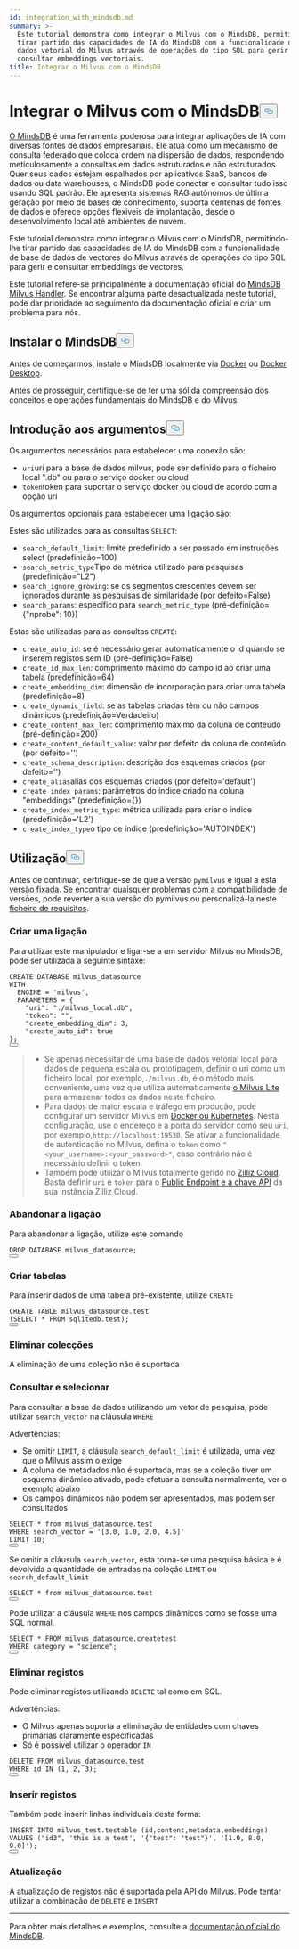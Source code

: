 ```yaml
---
id: integration_with_mindsdb.md
summary: >-
  Este tutorial demonstra como integrar o Milvus com o MindsDB, permitindo-lhe
  tirar partido das capacidades de IA do MindsDB com a funcionalidade de base de
  dados vetorial do Milvus através de operações do tipo SQL para gerir e
  consultar embeddings vectoriais.
title: Integrar o Milvus com o MindsDB
---
```

<h1 id="Integrate-Milvus-with-MindsDB" class="common-anchor-header">Integrar o Milvus com o MindsDB<button data-href="#Integrate-Milvus-with-MindsDB" class="anchor-icon" translate="no">
      <svg translate="no"
        aria-hidden="true"
        focusable="false"
        height="20"
        version="1.1"
        viewBox="0 0 16 16"
        width="16"
      >
        <path
          fill="#0092E4"
          fill-rule="evenodd"
          d="M4 9h1v1H4c-1.5 0-3-1.69-3-3.5S2.55 3 4 3h4c1.45 0 3 1.69 3 3.5 0 1.41-.91 2.72-2 3.25V8.59c.58-.45 1-1.27 1-2.09C10 5.22 8.98 4 8 4H4c-.98 0-2 1.22-2 2.5S3 9 4 9zm9-3h-1v1h1c1 0 2 1.22 2 2.5S13.98 12 13 12H9c-.98 0-2-1.22-2-2.5 0-.83.42-1.64 1-2.09V6.25c-1.09.53-2 1.84-2 3.25C6 11.31 7.55 13 9 13h4c1.45 0 3-1.69 3-3.5S14.5 6 13 6z"
        ></path>
      </svg>
    </button></h1><p><a href="https://docs.mindsdb.com/what-is-mindsdb">O MindsDB</a> é uma ferramenta poderosa para integrar aplicações de IA com diversas fontes de dados empresariais. Ele atua como um mecanismo de consulta federado que coloca ordem na dispersão de dados, respondendo meticulosamente a consultas em dados estruturados e não estruturados. Quer seus dados estejam espalhados por aplicativos SaaS, bancos de dados ou data warehouses, o MindsDB pode conectar e consultar tudo isso usando SQL padrão. Ele apresenta sistemas RAG autônomos de última geração por meio de bases de conhecimento, suporta centenas de fontes de dados e oferece opções flexíveis de implantação, desde o desenvolvimento local até ambientes de nuvem.</p>
<p>Este tutorial demonstra como integrar o Milvus com o MindsDB, permitindo-lhe tirar partido das capacidades de IA do MindsDB com a funcionalidade de base de dados de vectores do Milvus através de operações do tipo SQL para gerir e consultar embeddings de vectores.</p>
<div class="alert note">
<p>Este tutorial refere-se principalmente à documentação oficial do <a href="https://github.com/mindsdb/mindsdb/tree/main/mindsdb/integrations/handlers/milvus_handler">MindsDB Milvus Handler</a>. Se encontrar alguma parte desactualizada neste tutorial, pode dar prioridade ao seguimento da documentação oficial e criar um problema para nós.</p>
</div>
<h2 id="Install-MindsDB" class="common-anchor-header">Instalar o MindsDB<button data-href="#Install-MindsDB" class="anchor-icon" translate="no">
      <svg translate="no"
        aria-hidden="true"
        focusable="false"
        height="20"
        version="1.1"
        viewBox="0 0 16 16"
        width="16"
      >
        <path
          fill="#0092E4"
          fill-rule="evenodd"
          d="M4 9h1v1H4c-1.5 0-3-1.69-3-3.5S2.55 3 4 3h4c1.45 0 3 1.69 3 3.5 0 1.41-.91 2.72-2 3.25V8.59c.58-.45 1-1.27 1-2.09C10 5.22 8.98 4 8 4H4c-.98 0-2 1.22-2 2.5S3 9 4 9zm9-3h-1v1h1c1 0 2 1.22 2 2.5S13.98 12 13 12H9c-.98 0-2-1.22-2-2.5 0-.83.42-1.64 1-2.09V6.25c-1.09.53-2 1.84-2 3.25C6 11.31 7.55 13 9 13h4c1.45 0 3-1.69 3-3.5S14.5 6 13 6z"
        ></path>
      </svg>
    </button></h2><p>Antes de começarmos, instale o MindsDB localmente via <a href="https://docs.mindsdb.com/setup/self-hosted/docker">Docker</a> ou <a href="https://docs.mindsdb.com/setup/self-hosted/docker-desktop">Docker Desktop</a>.</p>
<p>Antes de prosseguir, certifique-se de ter uma sólida compreensão dos conceitos e operações fundamentais do MindsDB e do Milvus.</p>
<h2 id="Arguments-Introduction" class="common-anchor-header">Introdução aos argumentos<button data-href="#Arguments-Introduction" class="anchor-icon" translate="no">
      <svg translate="no"
        aria-hidden="true"
        focusable="false"
        height="20"
        version="1.1"
        viewBox="0 0 16 16"
        width="16"
      >
        <path
          fill="#0092E4"
          fill-rule="evenodd"
          d="M4 9h1v1H4c-1.5 0-3-1.69-3-3.5S2.55 3 4 3h4c1.45 0 3 1.69 3 3.5 0 1.41-.91 2.72-2 3.25V8.59c.58-.45 1-1.27 1-2.09C10 5.22 8.98 4 8 4H4c-.98 0-2 1.22-2 2.5S3 9 4 9zm9-3h-1v1h1c1 0 2 1.22 2 2.5S13.98 12 13 12H9c-.98 0-2-1.22-2-2.5 0-.83.42-1.64 1-2.09V6.25c-1.09.53-2 1.84-2 3.25C6 11.31 7.55 13 9 13h4c1.45 0 3-1.69 3-3.5S14.5 6 13 6z"
        ></path>
      </svg>
    </button></h2><p>Os argumentos necessários para estabelecer uma conexão são:</p>
<ul>
<li><code translate="no">uri</code>uri para a base de dados milvus, pode ser definido para o ficheiro local ".db" ou para o serviço docker ou cloud</li>
<li><code translate="no">token</code>token para suportar o serviço docker ou cloud de acordo com a opção uri</li>
</ul>
<p>Os argumentos opcionais para estabelecer uma ligação são:</p>
<p>Estes são utilizados para as consultas <code translate="no">SELECT</code>:</p>
<ul>
<li><code translate="no">search_default_limit</code>: limite predefinido a ser passado em instruções select (predefinição=100)</li>
<li><code translate="no">search_metric_type</code>Tipo de métrica utilizado para pesquisas (predefinição="L2")</li>
<li><code translate="no">search_ignore_growing</code>: se os segmentos crescentes devem ser ignorados durante as pesquisas de similaridade (por defeito=False)</li>
<li><code translate="no">search_params</code>: específico para <code translate="no">search_metric_type</code> (pré-definição={"nprobe": 10})</li>
</ul>
<p>Estas são utilizadas para as consultas <code translate="no">CREATE</code>:</p>
<ul>
<li><code translate="no">create_auto_id</code>: se é necessário gerar automaticamente o id quando se inserem registos sem ID (pré-definição=False)</li>
<li><code translate="no">create_id_max_len</code>: comprimento máximo do campo id ao criar uma tabela (predefinição=64)</li>
<li><code translate="no">create_embedding_dim</code>: dimensão de incorporação para criar uma tabela (predefinição=8)</li>
<li><code translate="no">create_dynamic_field</code>: se as tabelas criadas têm ou não campos dinâmicos (predefinição=Verdadeiro)</li>
<li><code translate="no">create_content_max_len</code>: comprimento máximo da coluna de conteúdo (pré-definição=200)</li>
<li><code translate="no">create_content_default_value</code>: valor por defeito da coluna de conteúdo (por defeito='')</li>
<li><code translate="no">create_schema_description</code>: descrição dos esquemas criados (por defeito='')</li>
<li><code translate="no">create_alias</code>alias dos esquemas criados (por defeito='default')</li>
<li><code translate="no">create_index_params</code>: parâmetros do índice criado na coluna "embeddings" (predefinição={})</li>
<li><code translate="no">create_index_metric_type</code>: métrica utilizada para criar o índice (predefinição='L2')</li>
<li><code translate="no">create_index_type</code>o tipo de índice (predefinição='AUTOINDEX')</li>
</ul>
<h2 id="Usage" class="common-anchor-header">Utilização<button data-href="#Usage" class="anchor-icon" translate="no">
      <svg translate="no"
        aria-hidden="true"
        focusable="false"
        height="20"
        version="1.1"
        viewBox="0 0 16 16"
        width="16"
      >
        <path
          fill="#0092E4"
          fill-rule="evenodd"
          d="M4 9h1v1H4c-1.5 0-3-1.69-3-3.5S2.55 3 4 3h4c1.45 0 3 1.69 3 3.5 0 1.41-.91 2.72-2 3.25V8.59c.58-.45 1-1.27 1-2.09C10 5.22 8.98 4 8 4H4c-.98 0-2 1.22-2 2.5S3 9 4 9zm9-3h-1v1h1c1 0 2 1.22 2 2.5S13.98 12 13 12H9c-.98 0-2-1.22-2-2.5 0-.83.42-1.64 1-2.09V6.25c-1.09.53-2 1.84-2 3.25C6 11.31 7.55 13 9 13h4c1.45 0 3-1.69 3-3.5S14.5 6 13 6z"
        ></path>
      </svg>
    </button></h2><p>Antes de continuar, certifique-se de que a versão <code translate="no">pymilvus</code> é igual a esta <a href="https://github.com/mindsdb/mindsdb/blob/main/mindsdb/integrations/handlers/milvus_handler/requirements.txt">versão fixada</a>. Se encontrar quaisquer problemas com a compatibilidade de versões, pode reverter a sua versão do pymilvus ou personalizá-la neste <a href="https://github.com/mindsdb/mindsdb/tree/main/mindsdb/integrations/handlers/milvus_handler">ficheiro de requisitos</a>.</p>
<h3 id="Creating-connection" class="common-anchor-header">Criar uma ligação</h3><p>Para utilizar este manipulador e ligar-se a um servidor Milvus no MindsDB, pode ser utilizada a seguinte sintaxe:</p>
<pre><code translate="no" class="language-sql"><span class="hljs-keyword">CREATE</span> DATABASE milvus_datasource
<span class="hljs-keyword">WITH</span>
  ENGINE <span class="hljs-operator">=</span> <span class="hljs-string">&#x27;milvus&#x27;</span>,
  PARAMETERS <span class="hljs-operator">=</span> {
    &quot;uri&quot;: &quot;./milvus_local.db&quot;,
    &quot;token&quot;: &quot;&quot;,
    &quot;create_embedding_dim&quot;: <span class="hljs-number">3</span>,
    &quot;create_auto_id&quot;: <span class="hljs-literal">true</span>
};
<button class="copy-code-btn"></button></code></pre>
<blockquote>
<ul>
<li>Se apenas necessitar de uma base de dados vetorial local para dados de pequena escala ou prototipagem, definir o uri como um ficheiro local, por exemplo,<code translate="no">./milvus.db</code>, é o método mais conveniente, uma vez que utiliza automaticamente <a href="https://milvus.io/docs/milvus_lite.md">o Milvus Lite</a> para armazenar todos os dados neste ficheiro.</li>
<li>Para dados de maior escala e tráfego em produção, pode configurar um servidor Milvus em <a href="https://milvus.io/docs/install-overview.md">Docker ou Kubernetes</a>. Nesta configuração, use o endereço e a porta do servidor como seu <code translate="no">uri</code>, por exemplo,<code translate="no">http://localhost:19530</code>. Se ativar a funcionalidade de autenticação no Milvus, defina o <code translate="no">token</code> como <code translate="no">&quot;&lt;your_username&gt;:&lt;your_password&gt;&quot;</code>, caso contrário não é necessário definir o token.</li>
<li>Também pode utilizar o Milvus totalmente gerido no <a href="https://zilliz.com/cloud">Zilliz Cloud</a>. Basta definir <code translate="no">uri</code> e <code translate="no">token</code> para o <a href="https://docs.zilliz.com/docs/on-zilliz-cloud-console#cluster-details">Public Endpoint e a chave API</a> da sua instância Zilliz Cloud.</li>
</ul>
</blockquote>
<h3 id="Dropping-connection" class="common-anchor-header">Abandonar a ligação</h3><p>Para abandonar a ligação, utilize este comando</p>
<pre><code translate="no" class="language-sql"><span class="hljs-keyword">DROP</span> DATABASE milvus_datasource;
<button class="copy-code-btn"></button></code></pre>
<h3 id="Creating-tables" class="common-anchor-header">Criar tabelas</h3><p>Para inserir dados de uma tabela pré-existente, utilize <code translate="no">CREATE</code></p>
<pre><code translate="no" class="language-sql"><span class="hljs-keyword">CREATE</span> <span class="hljs-keyword">TABLE</span> milvus_datasource.test
(<span class="hljs-keyword">SELECT</span> <span class="hljs-operator">*</span> <span class="hljs-keyword">FROM</span> sqlitedb.test);
<button class="copy-code-btn"></button></code></pre>
<h3 id="Dropping-collections" class="common-anchor-header">Eliminar colecções</h3><p>A eliminação de uma coleção não é suportada</p>
<h3 id="Querying-and-selecting" class="common-anchor-header">Consultar e selecionar</h3><p>Para consultar a base de dados utilizando um vetor de pesquisa, pode utilizar <code translate="no">search_vector</code> na cláusula <code translate="no">WHERE</code> </p>
<p>Advertências:</p>
<ul>
<li>Se omitir <code translate="no">LIMIT</code>, a cláusula <code translate="no">search_default_limit</code> é utilizada, uma vez que o Milvus assim o exige</li>
<li>A coluna de metadados não é suportada, mas se a coleção tiver um esquema dinâmico ativado, pode efetuar a consulta normalmente, ver o exemplo abaixo</li>
<li>Os campos dinâmicos não podem ser apresentados, mas podem ser consultados</li>
</ul>
<pre><code translate="no" class="language-sql"><span class="hljs-keyword">SELECT</span> <span class="hljs-operator">*</span> <span class="hljs-keyword">from</span> milvus_datasource.test
<span class="hljs-keyword">WHERE</span> search_vector <span class="hljs-operator">=</span> <span class="hljs-string">&#x27;[3.0, 1.0, 2.0, 4.5]&#x27;</span>
LIMIT <span class="hljs-number">10</span>;
<button class="copy-code-btn"></button></code></pre>
<p>Se omitir a cláusula <code translate="no">search_vector</code>, esta torna-se uma pesquisa básica e é devolvida a quantidade de entradas na coleção <code translate="no">LIMIT</code> ou <code translate="no">search_default_limit</code> </p>
<pre><code translate="no" class="language-sql"><span class="hljs-keyword">SELECT</span> <span class="hljs-operator">*</span> <span class="hljs-keyword">from</span> milvus_datasource.test
<button class="copy-code-btn"></button></code></pre>
<p>Pode utilizar a cláusula <code translate="no">WHERE</code> nos campos dinâmicos como se fosse uma SQL normal.</p>
<pre><code translate="no" class="language-sql"><span class="hljs-keyword">SELECT</span> <span class="hljs-operator">*</span> <span class="hljs-keyword">FROM</span> milvus_datasource.createtest
<span class="hljs-keyword">WHERE</span> category <span class="hljs-operator">=</span> &quot;science&quot;;
<button class="copy-code-btn"></button></code></pre>
<h3 id="Deleting-records" class="common-anchor-header">Eliminar registos</h3><p>Pode eliminar registos utilizando <code translate="no">DELETE</code> tal como em SQL.</p>
<p>Advertências:</p>
<ul>
<li>O Milvus apenas suporta a eliminação de entidades com chaves primárias claramente especificadas</li>
<li>Só é possível utilizar o operador <code translate="no">IN</code> </li>
</ul>
<pre><code translate="no" class="language-sql"><span class="hljs-keyword">DELETE</span> <span class="hljs-keyword">FROM</span> milvus_datasource.test
<span class="hljs-keyword">WHERE</span> id <span class="hljs-keyword">IN</span> (<span class="hljs-number">1</span>, <span class="hljs-number">2</span>, <span class="hljs-number">3</span>);
<button class="copy-code-btn"></button></code></pre>
<h3 id="Inserting-records" class="common-anchor-header">Inserir registos</h3><p>Também pode inserir linhas individuais desta forma:</p>
<pre><code translate="no" class="language-sql"><span class="hljs-keyword">INSERT</span> <span class="hljs-keyword">INTO</span> milvus_test.testable (id,content,metadata,embeddings)
<span class="hljs-keyword">VALUES</span> (&quot;id3&quot;, <span class="hljs-string">&#x27;this is a test&#x27;</span>, <span class="hljs-string">&#x27;{&quot;test&quot;: &quot;test&quot;}&#x27;</span>, <span class="hljs-string">&#x27;[1.0, 8.0, 9.0]&#x27;</span>);
<button class="copy-code-btn"></button></code></pre>
<h3 id="Updating" class="common-anchor-header">Atualização</h3><p>A atualização de registos não é suportada pela API do Milvus. Pode tentar utilizar a combinação de <code translate="no">DELETE</code> e <code translate="no">INSERT</code></p>
<hr>
<p>Para obter mais detalhes e exemplos, consulte a <a href="https://docs.mindsdb.com/what-is-mindsdb">documentação oficial do MindsDB</a>.</p>
